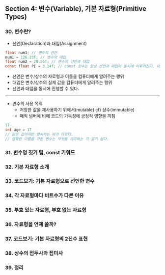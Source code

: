 ## Section 4: 변수(Variable), 기본 자료형(Primitive Types)

### 30. 변수란?

- 선언(Declaration)과 대입(Assignment)
```cs
float num1; // 변수의 선언
num1 = 126.23f; // 변수의 대입
float num2 = 20.56f; // 변수의 선언과 대입
const float PI = 3.14f; // const 상수는 항상 선언과 대입이 동시에 이루어진다. 대문자로 만드는 것이 좋다
```
  - 선언은 변수/상수의 자료형과 이름을 컴퓨터에게 알려주는 행위
  - 대입은 변수/상수의 실제 값을 컴퓨터에게 알려주는 행위
  - 선언과 대입을 동시에 진행할 수 있다.

---
- 변수의 사용 목적
  - 저장한 값을 재사용하기 위해서(mutable) cf) 상수(immutable)
  - 매직 넘버에 비해 코드의 가독성에 긍정적 영향을 끼침
```cs
17
int age = 17
// 같은 값이지만 명시하는 바가 다르다.
// 명확한 이름을 가진 변수는 무엇을 의미하는 지 알기 쉽다.
```

### 31. 변수명 짓기 팁, const 키워드

### 32. 기본 자료형 소개
### 33. 코드보기: 기본 자료형으로 선언한 변수
### 34. 각 자료형마다 비트수가 다른 이유
### 35. 부호 있는 자료형, 부호 없는 자료형
### 36. 자료형을 언제 쓸까?
### 37. 코드보기: 기본 자료형의 2진수 표현
### 38. 상수의 접두사와 접미사
### 39. 정리